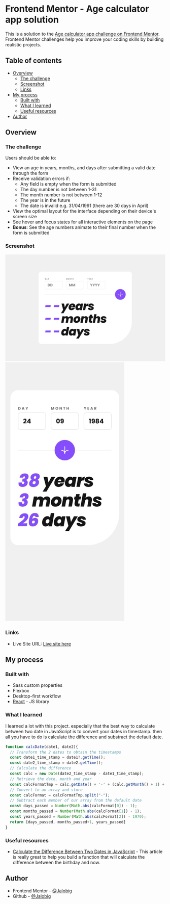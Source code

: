 # Frontend Mentor - Age calculator app solution

This is a solution to the [Age calculator app challenge on Frontend Mentor](https://www.frontendmentor.io/challenges/age-calculator-app-dF9DFFpj-Q). Frontend Mentor challenges help you improve your coding skills by building realistic projects.

## Table of contents

- [Overview](#overview)
  - [The challenge](#the-challenge)
  - [Screenshot](#screenshot)
  - [Links](#links)
- [My process](#my-process)
  - [Built with](#built-with)
  - [What I learned](#what-i-learned)
  - [Useful resources](#useful-resources)
- [Author](#author)


## Overview

### The challenge

Users should be able to:

- View an age in years, months, and days after submitting a valid date through the form
- Receive validation errors if:
  - Any field is empty when the form is submitted
  - The day number is not between 1-31
  - The month number is not between 1-12
  - The year is in the future
  - The date is invalid e.g. 31/04/1991 (there are 30 days in April)
- View the optimal layout for the interface depending on their device's screen size
- See hover and focus states for all interactive elements on the page
- **Bonus**: See the age numbers animate to their final number when the form is submitted

### Screenshot

![Desktop design](src/desktop-design.jpg)
![Desktop design](src/mobile-design.jpg)

### Links

- Live Site URL: [Live site here](https://Jalobig.github.io/age-calculator-app/)

## My process

### Built with

- Sass custom properties
- Flexbox
- Desktop-first workflow
- [React](https://reactjs.org/) - JS library

### What I learned

I learned a lot with this project. especially that the best way to calculate between two date in JavaScript is to convert your dates in timestamp. then all you have to do is calculate the difference and substract the default date. 

```js
function calcDate(date1, date2){
  // Transform the 2 dates to obtain the timestamps
  const date1_time_stamp = date1?.getTime();
  const date2_time_stamp = date2.getTime();
  // Calculate the difference
  const calc = new Date(date2_time_stamp - date1_time_stamp);
  // Retrieve the date, month and year
  const calcFormatTmp = calc.getDate() + '-' + (calc.getMonth() + 1) + '-' + calc.getFullYear();
  // Convert to an array and store
  const calcFormat = calcFormatTmp.split("-");
  // Subtract each member of our array from the default date
  const days_passed = Number(Math.abs(calcFormat[0]) - 1);
  const months_passed = Number(Math.abs(calcFormat[1]) - 1);
  const years_passed = Number(Math.abs(calcFormat[2]) - 1970);
  return [days_passed, months_passed+1, years_passed]
}
```

### Useful resources

<!-- - [Use animate number package](https://www.npmjs.com/package/use-animate-number) - This package is great to animate your number. -->
- [Calculate the Difference Between Two Dates in JavaScript](https://blog.bitsrc.io/calculate-the-difference-between-two-2-dates-e1d76737c05a) - This article is really great to help you build a function that will calculate the difference between the birthday and now.

## Author

- Frontend Mentor - [@Jalobig](https://www.frontendmentor.io/profile/Jalobig)
- Github - [@Jalobig](https://www.github.com/Jalobig)
